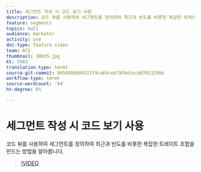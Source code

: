 ```yaml
---
title: 세그먼트 작성 시 코드 보기 사용
description: 코드 뷰를 사용하여 세그먼트를 정의하여 최근과 빈도를 비롯한 복잡한 트레이트 조합을 만드는 방법을 알아봅니다.
feature: segments
topics: null
audience: marketer
activity: use
doc-type: feature video
team: ACS
thumbnail: 38035.jpg
kt: 5983
translation-type: tm+mt
source-git-commit: 8650806b99321f9ca64ceb79f6e3ecdd7013299e
workflow-type: tm+mt
source-wordcount: '54'
ht-degree: 0%

---
```



# 세그먼트 작성 시 코드 보기 사용

코드 뷰를 사용하여 세그먼트를 정의하여 최근과 빈도를 비롯한 복잡한 트레이트 조합을 만드는 방법을 알아봅니다.

>[!VIDEO](https://video.tv.adobe.com/v/38035/?quality=12&learn=on)
